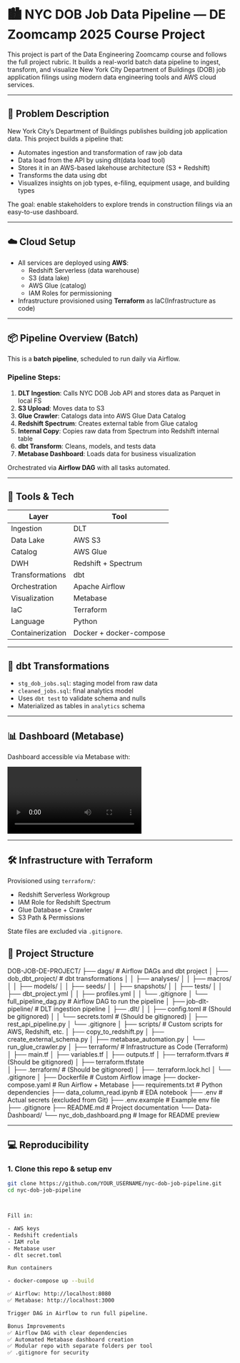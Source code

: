 # 🏙️ NYC DOB Job Data Pipeline — DE Zoomcamp 2025 Course Project

This project is part of the Data Engineering Zoomcamp course and follows the full project rubric. It builds a real-world batch data pipeline to ingest, transform, and visualize New York City Department of Buildings (DOB) job application filings using modern data engineering tools and AWS cloud services.

---

## 🎯 Problem Description

New York City’s Department of Buildings publishes building job application data. This project builds a pipeline that:

- Automates ingestion and transformation of raw job data
- Data load from the API by using dlt(data load tool)
- Stores it in an AWS-based lakehouse architecture (S3 + Redshift)
- Transforms the data using dbt
- Visualizes insights on job types, e-filing, equipment usage, and building types

The goal: enable stakeholders to explore trends in construction filings via an easy-to-use dashboard.

---

## ☁️ Cloud Setup

- All services are deployed using **AWS**:
  - Redshift Serverless (data warehouse)
  - S3 (data lake)
  - AWS Glue (catalog)
  - IAM Roles for permissioning
- Infrastructure provisioned using **Terraform** as IaC(Infrastructure as code)

---

## 📦 Pipeline Overview (Batch)

This is a **batch pipeline**, scheduled to run daily via Airflow.

### Pipeline Steps:

1. **DLT Ingestion**: Calls NYC DOB Job API and stores data as Parquet in local FS
2. **S3 Upload**: Moves data to S3
3. **Glue Crawler**: Catalogs data into AWS Glue Data Catalog
4. **Redshift Spectrum**: Creates external table from Glue catalog
5. **Internal Copy**: Copies raw data from Spectrum into Redshift internal table
6. **dbt Transform**: Cleans, models, and tests data
7. **Metabase Dashboard**: Loads data for business visualization

Orchestrated via **Airflow DAG** with all tasks automated.

---

## 🧰 Tools & Tech

| Layer                | Tool                        |
|---------------------|-----------------------------|
| Ingestion           | DLT                         |
| Data Lake           | AWS S3                      |
| Catalog             | AWS Glue                    |
| DWH                 | Redshift + Spectrum         |
| Transformations     | dbt                         |
| Orchestration       | Apache Airflow              |
| Visualization       | Metabase                    |
| IaC                 | Terraform                   |
| Language            | Python                      |
| Containerization    | Docker + docker-compose     |

---

## 🧪 dbt Transformations

- `stg_dob_jobs.sql`: staging model from raw data
- `cleaned_jobs.sql`: final analytics model
- Uses `dbt test` to validate schema and nulls
- Materialized as tables in `analytics` schema

---

## 📊 Dashboard (Metabase)

Dashboard accessible via Metabase with:


![Dashboard](./Data-Dashbord/dash-board.mov)

---

## 🛠️ Infrastructure with Terraform

Provisioned using `terraform/`:

- Redshift Serverless Workgroup
- IAM Role for Redshift Spectrum
- Glue Database + Crawler
- S3 Path & Permissions

State files are excluded via `.gitignore`.

## 📁 Project Structure

DOB-JOB-DE-PROJECT/
├── dags/                         # Airflow DAGs and dbt project
│   ├── dob_dbt_project/          # dbt transformations
│   │   ├── analyses/
│   │   ├── macros/
│   │   ├── models/
│   │   ├── seeds/
│   │   ├── snapshots/
│   │   ├── tests/
│   │   ├── dbt_project.yml
│   │   ├── profiles.yml
│   │   └── .gitignore
│   └── full_pipeline_dag.py      # Airflow DAG to run the pipeline
│
├── job-dlt-pipeline/             # DLT ingestion pipeline
│   ├── .dlt/
│   │   ├── config.toml    # (Should be gitignored)
│   │   └── secrets.toml   # (Should be gitignored)
│   ├── rest_api_pipeline.py
│   └── .gitignore
│
├── scripts/                      # Custom scripts for AWS, Redshift, etc.
│   ├── copy_to_redshift.py
│   ├── create_external_schema.py
│   ├── metabase_automation.py
│   └── run_glue_crawler.py
│
├── terraform/                    # Infrastructure as Code (Terraform)
│   ├── main.tf
│   ├── variables.tf
│   ├── outputs.tf
│   ├── terraform.tfvars          # (Should be gitignored)
│   ├── terraform.tfstate         
│   ├── .terraform/               # (Should be gitignored)
│   ├── .terraform.lock.hcl
│   └── .gitignore
│
├── Dockerfile                    # Custom Airflow image
├── docker-compose.yaml           # Run Airflow + Metabase
├── requirements.txt              # Python dependencies
├── data_column_read.ipynb        # EDA notebook
├── .env                          # Actual secrets (excluded from Git)
├── .env.example                  # Example env file
├── .gitignore
├── README.md                     # Project documentation
└── Data-Dashboard/
    └── nyc_dob_dashboard.png     # Image for README preview



---

## 💻 Reproducibility

### 1. Clone this repo & setup env

```bash
git clone https://github.com/YOUR_USERNAME/nyc-dob-job-pipeline.git
cd nyc-dob-job-pipeline



Fill in:

- AWS keys
- Redshift credentials
- IAM role
- Metabase user
- dlt secret.toml

Run containers

- docker-compose up --build

✅ Airflow: http://localhost:8080
✅ Metabase: http://localhost:3000

Trigger DAG in Airflow to run full pipeline.

Bonus Improvements
✅ Airflow DAG with clear dependencies
✅ Automated Metabase dashboard creation
✅ Modular repo with separate folders per tool
✅ .gitignore for security


